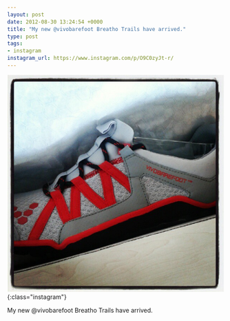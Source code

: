 ```yaml
---
layout: post
date: 2012-08-30 13:24:54 +0000
title: "My new @vivobarefoot Breatho Trails have arrived."
type: post
tags:
- instagram
instagram_url: https://www.instagram.com/p/O9C0zyJt-r/
---
```


![Instagram - O9C0zyJt-r](/img/O9C0zyJt-r.jpg){:class="instagram"}

My new @vivobarefoot Breatho Trails have arrived.
